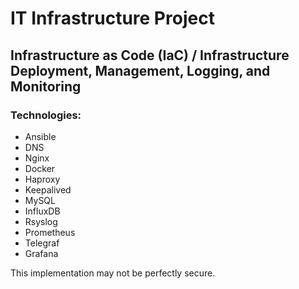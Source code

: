 # IT Infrastructure Project

## Infrastructure as Code (IaC) / Infrastructure Deployment, Management, Logging, and Monitoring

### Technologies:

- Ansible
- DNS
- Nginx
- Docker
- Haproxy
- Keepalived
- MySQL
- InfluxDB
- Rsyslog
- Prometheus
- Telegraf
- Grafana

This implementation may not be perfectly secure.
